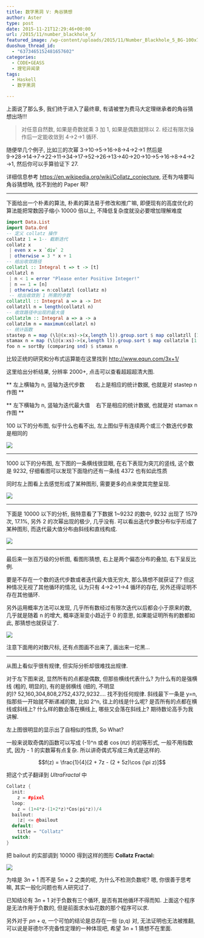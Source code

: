 ```yaml
---
title: 数字黑洞 V: 角谷猜想
author: Aster
type: post
date: 2015-11-21T12:29:46+00:00
url: /2015/11/number_blackhole_5/
featured_image: /wp-content/uploads/2015/11/Number_Blackhole_5_BG-100x75.jpg
duoshuo_thread_id:
  - "6373465152481657602"
categories:
  - CODE➤GEASS
  - 理宅异闻录
tags:
  - Haskell
  - 数字黑洞

---
```

上面说了那么多, 我们终于进入了最终章, 有请被誉为费马大定理继承者的角谷猜想出场!!!

> 对任意自然数, 如果是奇数就乘 3 加 1, 如果是偶数就除以 2. 经过有限次操作后一定能收敛到 4→2→1 循环.

随便举几个例子, 比如三的次幂 3→10→5→16→8→4→2→1 然后是 9→28→14→7→22→11→34→17→52→26→13→40→20→10→5→16→8→4→2→1, 然后你可以手算验证下 27.

详细信息参考 https://en.wikipedia.org/wiki/Collatz_conjecture, 还有为啥要叫角谷猜想呐, 找不到他的 Paper 啊?

<!--more-->

---

下面给出一个朴素的算法, 朴素的算法易于修改和推广嘛, 即便现有的高度优化的算法能把常数因子缩小 10000 倍以上, 不降低复杂度就没必要增加理解难度

```hs
import Data.List
import Data.Ord
-- 定义 collatz 操作
collatz 1 = 1-- 截断迭代
collatz x
 | even x = x `div` 2
 | otherwise = 3 * x + 1
-- 给出收敛路径
collatzl :: Integral t => t -> [t]
collatzl n
 | n < 1 = error "Please enter Positive Integer!"
 | n == 1 = [n]
 | otherwise = n:collatzl (collatz n)
 -- 给出收敛到 1 所需的步数
collatzll :: Integral a => a -> Int
collatzll n = length(collatzl n)
-- 收敛路径中出现的最大值
collatzlm :: Integral a => a -> a
collatzlm n = maximum(collatzl n)
-- 统计函数
stastep n = map (\l@(x:xs)->(x,length l)).group.sort $ map collatzll [1..n]
stamax n = map (\l@(x:xs)->(x,length l)).group.sort $ map collatzlm [1..n]
foo n = sortBy (comparing snd) $ stamax n
```

比较正统的研究和分布式运算能在这里找到 <span style="color: #0000ff;"><a style="color: #0000ff;" href="http://www.equn.com/3x+1/"><span style="text-decoration: underline;">http://www.equn.com/3x+1/</span></a></span>

这里给出分析结果, 分辨率 2000+, 点击可以查看超超超清大图.

** 左上横轴为 n, 竖轴为迭代步数       右上是相应的统计数据, 也就是对 stastep n 作图 **

** 左下横轴为 n, 竖轴为迭代最大值    右下是相应的统计数据, 也就是对 stamax n 作图 **

100 以下的分布图, 似乎什么也看不出, 左上图似乎有连续两个或三个数迭代步数是相同的

![](../wp-content/uploads/2015/11/Collatz100.png)

---

1000 以下的分布图, 左下图的一条横线很显眼, 在右下表现为突兀的竖线, 这个数是 9232, 仔细看图可以发现下面隐约还有一条线 4372 也有如此性质

同时左上图看上去感觉形成了某种图形, 需要更多的点来使其完整呈现.

![](../wp-content/uploads/2015/11/Collatz1000.png)

---

下面是 10000 以下的分析, 我特意看了下数据 1~9232 的数中, 9232 出现了 1579 次, 17.1%, 另外 2 的次幂出现的极少, 几乎没有. 可以看出迭代步数分布似乎形成了某种图形, 而迭代最大值分布由斜线和直线构成.

![](../wp-content/uploads/2015/11/Collatz10000.png)

---

最后来一张百万级的分析图, 看图形猜想, 右上是两个偏态分布的叠加, 右下呈反比例.

要是不存在一个数的迭代步数或者迭代最大值无穷大, 那么猜想不就获证了? 但这种情况无视了其他循环的情况, 认为只有 4→2→1→4 循环的存在, 另外还得证明不存在其他循环.

另外运用概率方法可以发现, 几乎所有数经过有限次迭代以后都会小于原来的数, 几乎就是随着 n 的增大, 概率逐渐变小趋近于 0 的意思, 如果能证明所有的数都如此, 那猜想也就获证了.

![](../wp-content/uploads/2015/11/Collatz1000000.png)

注意下面用的对数尺标, 还有点图画不出来了, 画出来一坨黑...

---

从图上看似乎很有规律, 但实际分析却很难找出规律.

对于左下图来说, 显然所有的点都是偶数, 但那些横线代表什么? 为什么有的是强横线 (粗的, 明显的), 有的是弱横线 (细的, 不明显的)? 52,160,304,808,2752,4372,9232.... 找不到任何规律. 斜线最下一条是 y=n, 指那些一开始就不断递减的数, 比如 2^n, 往上的线是什么呢? 是否所有的点都在横线或斜线上? 什么样的数会落在横线上, 哪些又会落在斜线上? 期待数论高手为我讲解.

左上图很明显的显示出了自相似的性质, So What?

一般来说取奇偶的函数可以写成 (-1)^n 或者 $\cos (\pi z)$ 的初等形式, 一般不用指数式, 因为 - 1 的实数幂有点复杂. 所以讲奇偶式写成三角式是这样的.

$$f(z) = \frac{1}{4}[2 + 7z - (2 + 5z)\cos (\pi z)]$$

把这个式子翻译到 $Ultra Fractal$ 中

```cpp
Collatz {
  init:
    z = #pixel
  loop:
    z = (1+4*z-(1+2*z)*Cos(pi*z))/4
  bailout:
    |z| <= @bailout
  default:
    title = "Collatz"
  switch:
}
```

把 bailout 的实部调到 10000 得到这样的图形 **Collatz Fractal:**

![](../wp-content/uploads/2015/11/Collatz-Fractal.jpg)

为啥是 $3n+1$ 而不是 $5n+2$ 之类的呢, 为什么不检测负数呢? 嗯, 你很善于思考嘛, 其实一般化问题也有人研究过了.

已知结论有 $3n+1$ 对于负数有三个循环, 是否有其他循环不得而知. 上面这个程序是无法作用于负数的, 但是前面求水仙花数的那个程序可以求.

另外对于 $pn+q$, 一个可怕的结论是总存在一些 (p,q) 对, 无法证明也无法被推翻, 可以说是哥德尔不完备性定理的一种体现吧, 希望 $3n+1$ 猜想不在里面.